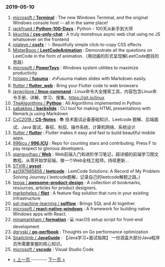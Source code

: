 ### 2019-05-10 
1. [microsoft / **Terminal**](https://github.com/microsoft/Terminal) : The new Windows Terminal, and the original Windows console host -- all in the same place!
1. [jackfrued / **Python-100-Days**](https://github.com/jackfrued/Python-100-Days) : Python - 100天从新手到大师
1. [kkuchta / **css-only-chat**](https://github.com/kkuchta/css-only-chat) : A truly monstrous async web chat using no JS whatsoever on the frontend
1. [jolaleye / **cssfx**](https://github.com/jolaleye/cssfx) : ✨ Beautifully simple click-to-copy CSS effects
1. [MisterBooo / **LeetCodeAnimation**](https://github.com/MisterBooo/LeetCodeAnimation) : Demonstrate all the questions on LeetCode in the form of animation.（用动画的形式呈现解LeetCode题目的思路）
1. [microsoft / **PowerToys**](https://github.com/microsoft/PowerToys) : Windows system utilities to maximize productivity
1. [hiroppy / **fusuma**](https://github.com/hiroppy/fusuma) : ✍️Fusuma makes slides with Markdown easily.
1. [flutter / **flutter_web**](https://github.com/flutter/flutter_web) : Bring your Flutter code to web browsers
1. [jaywcjlove / **linux-command**](https://github.com/jaywcjlove/linux-command) : Linux命令大全搜索工具，内容包含Linux命令手册、详解、学习、搜集。https://git.io/linux
1. [TheAlgorithms / **Python**](https://github.com/TheAlgorithms/Python) : All Algorithms implemented in Python
1. [sabakkps / **backslide**](https://github.com/sabakkps/backslide) : CLI tool for making HTML presentations with Remark.js using Markdown
1. [CyC2018 / **CS-Notes**](https://github.com/CyC2018/CS-Notes) : 📚 技术面试必备基础知识、Leetcode 题解、后端面试、Java 面试、春招、秋招、操作系统、计算机网络、系统设计
1. [flutter / **flutter**](https://github.com/flutter/flutter) : Flutter makes it easy and fast to build beautiful mobile apps.
1. [996icu / **996.ICU**](https://github.com/996icu/996.ICU) : Repo for counting stars and contributing. Press F to pay respect to glorious developers.
1. [qianguyihao / **Web**](https://github.com/qianguyihao/Web) : Web前端入门和进阶学习笔记，超详细的前端学习图文教程。从零开始学前端，做一个Web全栈工程师。持续更新...
1. [STVIR / **pysot**](https://github.com/STVIR/pysot) : 
1. [azl397985856 / **leetcode**](https://github.com/azl397985856/leetcode) : LeetCode Solutions: A Record of My Problem Solving Journey.( leetcode题解，记录自己的leetcode解题之路。)
1. [teoga / **awesome-product-design**](https://github.com/teoga/awesome-product-design) : A collection of bookmarks, resources, articles for product designers.
1. [markphelps / **flipt**](https://github.com/markphelps/flipt) : A feature flag solution that runs in your existing infrastructure
1. [sql-machine-learning / **sqlflow**](https://github.com/sql-machine-learning/sqlflow) : Brings SQL and AI together.
1. [microsoft / **react-native-windows**](https://github.com/microsoft/react-native-windows) : A framework for building native Windows apps with React.
1. [minamarkham / **formation**](https://github.com/minamarkham/formation) : 💻 macOS setup script for front-end development
1. [dgryski / **go-perfbook**](https://github.com/dgryski/go-perfbook) : Thoughts on Go performance optimization
1. [Snailclimb / **JavaGuide**](https://github.com/Snailclimb/JavaGuide) : 【Java学习+面试指南】 一份涵盖大部分Java程序员所需要掌握的核心知识。
1. [microsoft / **vscode**](https://github.com/microsoft/vscode) : Visual Studio Code 

- [ < 上一页 ](https://github.com/able8/github-trending-daily-record/blob/master/2019-05-09.md) -------- [ 下一页 > ](https://github.com/able8/github-trending-daily-record/blob/master/2019-05-11.md)